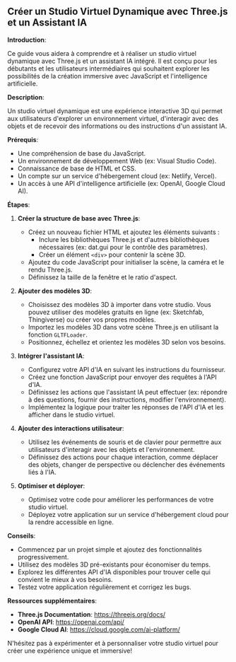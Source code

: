 ##  Créer un Studio Virtuel Dynamique avec Three.js et un Assistant IA 

**Introduction**:

Ce guide vous aidera à comprendre et à réaliser un studio virtuel dynamique avec Three.js et un assistant IA intégré. Il est conçu pour les débutants et les utilisateurs intermédiaires qui souhaitent explorer les possibilités de la création immersive avec JavaScript et l'intelligence artificielle.

**Description**: 

Un studio virtuel dynamique est une expérience interactive 3D qui permet aux utilisateurs d'explorer un environnement virtuel, d'interagir avec des objets et de recevoir des informations ou des instructions d'un assistant IA.  

**Prérequis**:

* Une compréhension de base du JavaScript.
* Un environnement de développement Web (ex: Visual Studio Code).
* Connaissance de base de HTML et CSS.
* Un compte sur un service d'hébergement cloud (ex: Netlify, Vercel).
* Un accès à une API d'intelligence artificielle (ex: OpenAI, Google Cloud AI).

**Étapes**:

1. **Créer la structure de base avec Three.js**:

   * Créez un nouveau fichier HTML et ajoutez les éléments suivants :
      * Inclure les bibliothèques Three.js et d'autres bibliothèques nécessaires (ex: dat.gui pour le contrôle des paramètres).
      * Créer un élément `<div>` pour contenir la scène 3D.
   * Ajoutez du code JavaScript pour initialiser la scène, la caméra et le rendu Three.js.
   * Définissez la taille de la fenêtre et le ratio d'aspect.

2. **Ajouter des modèles 3D**:

   * Choisissez des modèles 3D à importer dans votre studio. Vous pouvez utiliser des modèles gratuits en ligne (ex: Sketchfab, Thingiverse) ou créer vos propres modèles.
   * Importez les modèles 3D dans votre scène Three.js en utilisant la fonction `GLTFLoader`.
   * Positionnez, échellez et orientez les modèles 3D selon vos besoins.

3. **Intégrer l'assistant IA**:

   * Configurez votre API d'IA en suivant les instructions du fournisseur.
   * Créez une fonction JavaScript pour envoyer des requêtes à l'API d'IA.
   * Définissez les actions que l'assistant IA peut effectuer (ex: répondre à des questions, fournir des instructions, modifier l'environnement).
   * Implémentez la logique pour traiter les réponses de l'API d'IA et les afficher dans le studio virtuel.

4. **Ajouter des interactions utilisateur**:

   * Utilisez les événements de souris et de clavier pour permettre aux utilisateurs d'interagir avec les objets et l'environnement.
   * Définissez des actions pour chaque interaction, comme déplacer des objets, changer de perspective ou déclencher des événements liés à l'IA.

5. **Optimiser et déployer**:

   * Optimisez votre code pour améliorer les performances de votre studio virtuel.
   * Déployez votre application sur un service d'hébergement cloud pour la rendre accessible en ligne.

**Conseils**:

* Commencez par un projet simple et ajoutez des fonctionnalités progressivement.
* Utilisez des modèles 3D pré-existants pour économiser du temps.
* Explorez les différentes API d'IA disponibles pour trouver celle qui convient le mieux à vos besoins.
* Testez votre application régulièrement et corrigez les bugs.

**Ressources supplémentaires**:

* **Three.js Documentation**: https://threejs.org/docs/
* **OpenAI API**: https://openai.com/api/
* **Google Cloud AI**: https://cloud.google.com/ai-platform/

N'hésitez pas à expérimenter et à personnaliser votre studio virtuel pour créer une expérience unique et immersive! 



